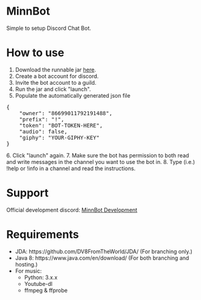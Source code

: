 # MinnBot
Simple to setup Discord Chat Bot.

# How to use

1. Download the runnable jar [here](https://www.dropbox.com/s/x4so9apyfojkmqk/jMinnBot4D-all.jar?dl=0).
2. Create a bot account for discord.
3. Invite the bot account to a guild.
4. Run the jar and click "launch".
5. Populate the automatically generated json file 
<div class="highlight highlight-text-json">
<pre>
{
    "owner": "86699011792191488",
    "prefix": "!",
    "token": "BOT-TOKEN-HERE",
    "audio": false,
    "giphy": "YOUR-GIPHY-KEY"
}
</pre>
</div>
6. Click "launch" again.
7. Make sure the bot has permission to both read and write messages in the channel you want to use the bot in.
8. Type (i.e.) !help or !info in a channel and read the instructions.

# Support

Official development discord: [MinnBot Development](https://discord.gg/0mcttggeFpaqAWLI)

# Requirements

<ul>
<li>JDA: https://github.com/DV8FromTheWorld/JDA/ (For branching only.)</li>
<li>Java 8: https://www.java.com/en/download/ (For both branching and hosting.)</li>
<li>For music:<ul>
<li>Python: 3.x.x </li>
<li>Youtube-dl </li>
<li>ffmpeg & ffprobe</li></ul></li>
</ul>
